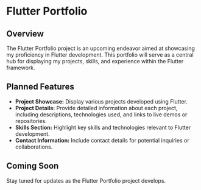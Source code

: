 # Flutter Portfolio

## Overview
The Flutter Portfolio project is an upcoming endeavor aimed at showcasing my proficiency in Flutter development. This portfolio will serve as a central hub for displaying my projects, skills, and experience within the Flutter framework.

## Planned Features
- **Project Showcase:** Display various projects developed using Flutter.
- **Project Details:** Provide detailed information about each project, including descriptions, technologies used, and links to live demos or repositories.
- **Skills Section:** Highlight key skills and technologies relevant to Flutter development.
- **Contact Information:** Include contact details for potential inquiries or collaborations.

## Coming Soon
Stay tuned for updates as the Flutter Portfolio project develops.
